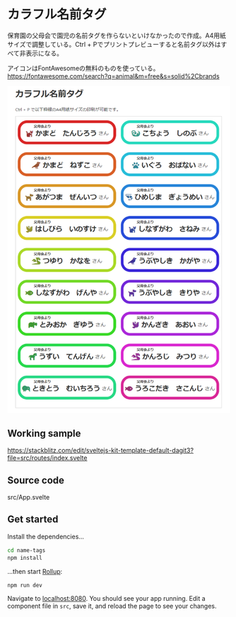 
# カラフル名前タグ

保育園の父母会で園児の名前タグを作らないといけなかったので作成。A4用紙サイズで調整している。Ctrl + Pでプリントプレビューすると名前タグ以外はすべて非表示になる。

アイコンはFontAwesomeの無料のものを使っている。  
https://fontawesome.com/search?q=animal&m=free&s=solid%2Cbrands

![画面](NameTags.png)

## Working sample

https://stackblitz.com/edit/sveltejs-kit-template-default-dagit3?file=src/routes/index.svelte

## Source code

src/App.svelte

## Get started

Install the dependencies...

```bash
cd name-tags
npm install
```

...then start [Rollup](https://rollupjs.org):

```bash
npm run dev
```

Navigate to [localhost:8080](http://localhost:8080). You should see your app running. Edit a component file in `src`, save it, and reload the page to see your changes.
